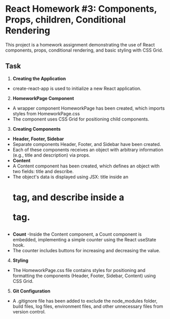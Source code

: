 # React Homework #3: Components, Props, children, Conditional Rendering
This project is a homework assignment demonstrating the use of React components, props, conditional rendering, and basic styling with CSS Grid.

## Task
1. **Creating the Application**
- create-react-app is used to initialize a new React application.

2. **HomeworkPage Component**
- A wrapper component HomeworkPage has been created, which imports styles from HomeworkPage.css
- The component uses CSS Grid for positioning child components.

3. **Creating Components**
- **Header, Footer, Sidebar**
- Separate components Header, Footer, and Sidebar have been created.
- Each of these components receives an object with arbitrary information (e.g., title and description) via props.
- **Content**
- A Content component has been created, which defines an object with two fields: title and describe.
- The object's data is displayed using JSX: title inside an <h1> tag, and describe inside a <p> tag.
- **Count**
-Inside the Content component, a Count component is embedded, implementing a simple counter using the React useState hook.
- The counter includes buttons for increasing and decreasing the value.

4. **Styling**

- The HomeworkPage.css file contains styles for positioning and formatting the components (Header, Footer, Sidebar, Content) using CSS Grid.

5. **Git Configuration**

- A .gitignore file has been added to exclude the node_modules folder, build files, log files, environment files, and other unnecessary files from version control.
